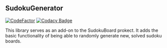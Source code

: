 ## SudokuGenerator
[![CodeFactor](https://www.codefactor.io/repository/github/leonthemisfit/sudokugenerator/badge)](https://www.codefactor.io/repository/github/leonthemisfit/sudokugenerator)
[![Codacy Badge](https://api.codacy.com/project/badge/Grade/69b1cf697dfe4013ad2bbc9f406048f8)](https://www.codacy.com/app/leonthemisfit/SudokuGenerator?utm_source=github.com&amp;utm_medium=referral&amp;utm_content=leonthemisfit/SudokuGenerator&amp;utm_campaign=Badge_Grade)

This library serves as an add-on to the SudokuBoard prokect. It adds the basic functionality of being able to randomly generate new, solved sudoku boards.
